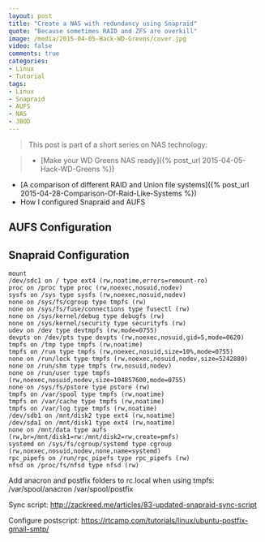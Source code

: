 ```yaml
---
layout: post
title: "Create a NAS with redundancy using Snapraid"
quote: "Because sometimes RAID and ZFS are overkill"
image: /media/2015-04-05-Hack-WD-Greens/cover.jpg
video: false
comments: true
categories:
- Linux
- Tutorial
tags:
- Linux
- Snapraid
- AUFS
- NAS
- JBOD
---
```

> This post is part of a short series on NAS technology:

> - [Make your WD Greens NAS ready]({% post_url 2015-04-05-Hack-WD-Greens %})
- [A comparison of different RAID and Union file systems]({% post_url 2015-04-28-Comparison-Of-Raid-Like-Systems %})
- How I configured Snapraid and AUFS


## AUFS Configuration

## Snapraid Configuration


    mount
    /dev/sdc1 on / type ext4 (rw,noatime,errors=remount-ro)
    proc on /proc type proc (rw,noexec,nosuid,nodev)
    sysfs on /sys type sysfs (rw,noexec,nosuid,nodev)
    none on /sys/fs/cgroup type tmpfs (rw)
    none on /sys/fs/fuse/connections type fusectl (rw)
    none on /sys/kernel/debug type debugfs (rw)
    none on /sys/kernel/security type securityfs (rw)
    udev on /dev type devtmpfs (rw,mode=0755)
    devpts on /dev/pts type devpts (rw,noexec,nosuid,gid=5,mode=0620)
    tmpfs on /tmp type tmpfs (rw,noatime)
    tmpfs on /run type tmpfs (rw,noexec,nosuid,size=10%,mode=0755)
    none on /run/lock type tmpfs (rw,noexec,nosuid,nodev,size=5242880)
    none on /run/shm type tmpfs (rw,nosuid,nodev)
    none on /run/user type tmpfs (rw,noexec,nosuid,nodev,size=104857600,mode=0755)
    none on /sys/fs/pstore type pstore (rw)
    tmpfs on /var/spool type tmpfs (rw,noatime)
    tmpfs on /var/cache type tmpfs (rw,noatime)
    tmpfs on /var/log type tmpfs (rw,noatime)
    /dev/sdb1 on /mnt/disk2 type ext4 (rw,noatime)
    /dev/sda1 on /mnt/disk1 type ext4 (rw,noatime)
    none on /mnt/data type aufs (rw,br=/mnt/disk1=rw:/mnt/disk2=rw,create=pmfs)
    systemd on /sys/fs/cgroup/systemd type cgroup (rw,noexec,nosuid,nodev,none,name=systemd)
    rpc_pipefs on /run/rpc_pipefs type rpc_pipefs (rw)
    nfsd on /proc/fs/nfsd type nfsd (rw)

Add anacron and postfix folders to rc.local when using tmpfs: /var/spool/anacron /var/spool/postfix



Sync script: http://zackreed.me/articles/83-updated-snapraid-sync-script

Configure postscript: https://rtcamp.com/tutorials/linux/ubuntu-postfix-gmail-smtp/
